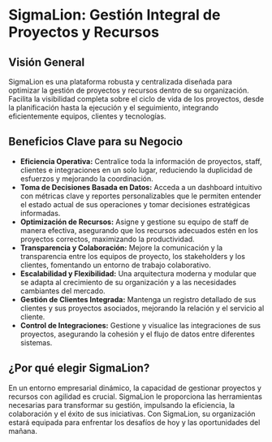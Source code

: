 # SigmaLion: Gestión Integral de Proyectos y Recursos

## Visión General
SigmaLion es una plataforma robusta y centralizada diseñada para optimizar la gestión de proyectos y recursos dentro de su organización. Facilita la visibilidad completa sobre el ciclo de vida de los proyectos, desde la planificación hasta la ejecución y el seguimiento, integrando eficientemente equipos, clientes y tecnologías.

## Beneficios Clave para su Negocio

*   **Eficiencia Operativa:** Centralice toda la información de proyectos, staff, clientes e integraciones en un solo lugar, reduciendo la duplicidad de esfuerzos y mejorando la coordinación.
*   **Toma de Decisiones Basada en Datos:** Acceda a un dashboard intuitivo con métricas clave y reportes personalizables que le permiten entender el estado actual de sus operaciones y tomar decisiones estratégicas informadas.
*   **Optimización de Recursos:** Asigne y gestione su equipo de staff de manera efectiva, asegurando que los recursos adecuados estén en los proyectos correctos, maximizando la productividad.
*   **Transparencia y Colaboración:** Mejore la comunicación y la transparencia entre los equipos de proyecto, los stakeholders y los clientes, fomentando un entorno de trabajo colaborativo.
*   **Escalabilidad y Flexibilidad:** Una arquitectura moderna y modular que se adapta al crecimiento de su organización y a las necesidades cambiantes del mercado.
*   **Gestión de Clientes Integrada:** Mantenga un registro detallado de sus clientes y sus proyectos asociados, mejorando la relación y el servicio al cliente.
*   **Control de Integraciones:** Gestione y visualice las integraciones de sus proyectos, asegurando la cohesión y el flujo de datos entre diferentes sistemas.

## ¿Por qué elegir SigmaLion?
En un entorno empresarial dinámico, la capacidad de gestionar proyectos y recursos con agilidad es crucial. SigmaLion le proporciona las herramientas necesarias para transformar su gestión, impulsando la eficiencia, la colaboración y el éxito de sus iniciativas. Con SigmaLion, su organización estará equipada para enfrentar los desafíos de hoy y las oportunidades del mañana.
